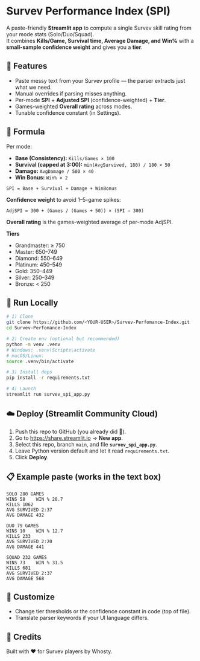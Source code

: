 # Survev Performance Index (SPI)

A paste-friendly **Streamlit app** to compute a single Survev skill rating from your mode stats (Solo/Duo/Squad).  
It combines **Kills/Game, Survival time, Average Damage, and Win%** with a **small-sample confidence weight** and gives you a **tier**.

## 🌟 Features
- Paste messy text from your Survev profile — the parser extracts just what we need.
- Manual overrides if parsing misses anything.
- Per-mode **SPI** + **Adjusted SPI** (confidence-weighted) + **Tier**.
- Games-weighted **Overall rating** across modes.
- Tunable confidence constant (in Settings).

## 🧮 Formula
Per mode:
- **Base (Consistency):** `Kills/Games × 100`
- **Survival (capped at 3:00):** `min(AvgSurvived, 180) / 180 × 50`
- **Damage:** `AvgDamage / 500 × 40`
- **Win Bonus:** `Win% × 2`

```
SPI = Base + Survival + Damage + WinBonus
```

**Confidence weight** to avoid 1–5-game spikes:
```
AdjSPI = 300 + (Games / (Games + 50)) × (SPI − 300)
```
**Overall rating** is the games-weighted average of per-mode AdjSPI.

**Tiers**
- Grandmaster: ≥ 750
- Master: 650–749
- Diamond: 550–649
- Platinum: 450–549
- Gold: 350–449
- Silver: 250–349
- Bronze: < 250

## 🚀 Run Locally
```bash
# 1) Clone
git clone https://github.com/<YOUR-USER>/Survev-Perfomance-Index.git
cd Survev-Perfomance-Index

# 2) Create env (optional but recommended)
python -m venv .venv
# Windows: .venv\Scripts\activate
# macOS/Linux:
source .venv/bin/activate

# 3) Install deps
pip install -r requirements.txt

# 4) Launch
streamlit run survev_spi_app.py
```

## ☁️ Deploy (Streamlit Community Cloud)
1. Push this repo to GitHub (you already did 🎉).  
2. Go to https://share.streamlit.io → **New app**.  
3. Select this repo, branch `main`, and file **`survev_spi_app.py`**.  
4. Leave Python version default and let it read `requirements.txt`.  
5. Click **Deploy**.

## 📋 Example paste (works in the text box)
```
SOLO 280 GAMES
WINS 58    WIN % 20.7
KILLS 1062
AVG SURVIVED 2:37
AVG DAMAGE 432

DUO 79 GAMES
WINS 10    WIN % 12.7
KILLS 233
AVG SURVIVED 2:20
AVG DAMAGE 441

SQUAD 232 GAMES
WINS 73    WIN % 31.5
KILLS 681
AVG SURVIVED 2:37
AVG DAMAGE 568
```

## 🔧 Customize
- Change tier thresholds or the confidence constant in code (top of file).
- Translate parser keywords if your UI language differs.

## 🙌 Credits
Built with ❤️ for Survev players by Whosty.

